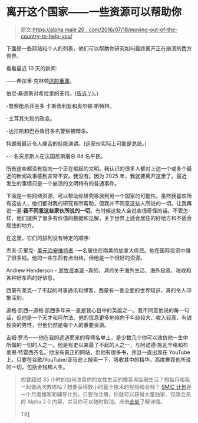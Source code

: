 # 离开这个国家——一些资源可以帮助你

> 原文:[https://alpha male 20 . com/2016/07/18/moving-out-of-the-country-to-help-you/](https://alphamale20.com/2016/07/18/moving-out-of-the-country-resources-to-help-you/)

下面是一些网站和个人的列表，他们可以帮助你研究如何最终离开正在崩溃的西方世界。

看看最近 10 天的新闻:

——希拉里·克林顿[逃脱重罪](https://calebjonesblog.com/hillary-gets-away-with-it-again/)。

伯尼·桑德斯对希拉里的支持。([告诉丫](https://calebjonesblog.com/left-wingers-bashing-hillary-are-full-of-it/))。)

-警察枪杀菲兰多·卡斯蒂利亚和奥尔顿·斯特林。

-土耳其失败的政变。

-达拉斯和巴吞鲁日多名警察被暗杀。

特朗普最近令人痛苦的低能演讲。(这家伙实际上可能是总统。)

-一名突尼斯人在法国尼斯屠杀 84 名平民。

所有这些都没有指向一个正在崛起的文明。我认识的很多人都对上述一个或多个最近的新闻故事感到非常不安。我没有。因为 2025 年，我就要离开这里了。最近发生的事情只是一个崩溃的文明特有的普通事件。

下面是一些网络资源，可以帮助你研究移居到另一个国家的可能性。虽然我喜欢所有这些人，他们都对我的研究有所帮助，但我并不同意这些人所说的一切。让我再说一遍:**我不同意这些家伙所说的一切**。有时候这些人会说些很奇怪的话。不管怎样，他们提供了很多有价值的数据和见解，关于世界上适合居住的好地方和不适合居住的地方。

在这里，它们的排列没有特定的顺序:

杰夫·贝里克- [美元治安维持者](https://www.dollarvigilante.com/) -一名居住在南美的加拿大侨民。他在国际投资中赚了很多钱。他的一些东西有点出格，但他是一个很好的资源。

Andrew Henderson - [游牧资本家](http://nomadcapitalist.com/) -真的，*真的*关于海外生活、海外投资、税收和各种好东西的好信息。

西蒙布莱克--了不起的时事通讯和博客，西蒙有一套全面的世界知识，真的令人印象深刻。

道格·凯西--道格·凯西多年来一直是我心目中的英雄之一。我不同意他说的每一句话，但他是一个天才和阿尔法。他的信息更多地倾向于年龄较大、收入较高、有钱投资的男性，但他仍然是每个人的重要资源。

吉姆·罗杰——他在我的远道而来的导师名单上，是少数几个你可以效仿他一生中所做的一切的人之一。他是有史以来最了不起的人之一，与阿诺德·施瓦辛格和布莱恩·特雷西齐名。他没有真正的网站，但他有很多书，并且一直出现在 YouTube 上。只要在谷歌/YouTube/亚马逊上搜索一下，吸收其中的精华。高度推荐他所说的一切，包括金钱和人生。

> 想要超过 35 小时的如何改善你的女性生活的播客*和*金融生活？想每月和我一起做两次教练吗？想要获得数小时基于技术的视频和音频？ [SMIC 计划](https://alphamale20.kartra.com/page/vIL17)是一个月度播客和辅导计划，只要你注册，你就可以获得大量独家、仅限会员的 Alpha 2.0 内容，并且你可以随时取消。点击[此处](https://alphamale20.kartra.com/page/vIL17)了解详情。
> 
> T9】